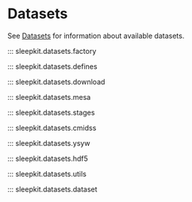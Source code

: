 # Datasets

See [Datasets](../datasets/index.md) for information about available datasets.

::: sleepkit.datasets.factory

::: sleepkit.datasets.defines

::: sleepkit.datasets.download

::: sleepkit.datasets.mesa

::: sleepkit.datasets.stages

::: sleepkit.datasets.cmidss

::: sleepkit.datasets.ysyw

::: sleepkit.datasets.hdf5

::: sleepkit.datasets.utils

::: sleepkit.datasets.dataset
